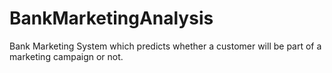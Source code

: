 # BankMarketingAnalysis
Bank Marketing System which predicts whether a customer will be part of a marketing campaign or not.
